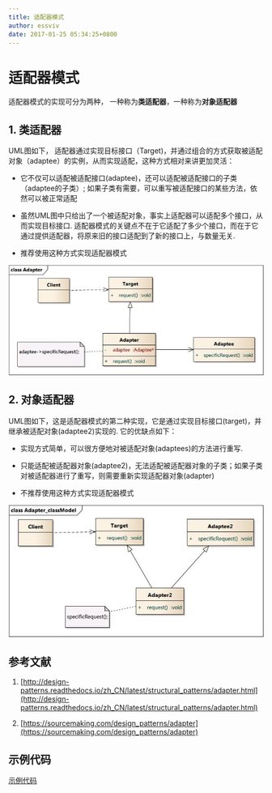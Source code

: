 ```yaml
---
title: 适配器模式
author: essviv
date: 2017-01-25 05:34:25+0800
---
```


# 适配器模式

适配器模式的实现可分为两种， 一种称为**类适配器**，一种称为**对象适配器**

## 1. 类适配器

UML图如下， 适配器通过实现目标接口（Target)，并通过组合的方式获取被适配对象（adaptee）的实例，从而实现适配，这种方式相对来讲更加灵活：

* 它不仅可以适配被适配接口(adaptee)，还可以适配被适配接口的子类（adaptee的子类）; 如果子类有需要，可以重写被适配接口的某些方法，依然可以被正常适配

* 虽然UML图中只给出了一个被适配对象，事实上适配器可以适配多个接口，从而实现目标接口. 适配器模式的关键点不在于它适配了多少个接口，而在于它通过提供适配器，将原来旧的接口适配到了新的接口上，与数量无关.

* 推荐使用这种方式实现适配器模式

![adapter-pattern](https://github.com/Essviv/images/blob/master/adapter.jpg?raw=true)

## 2. 对象适配器

UML图如下，这是适配器模式的第二种实现，它是通过实现目标接口(target)，并继承被适配对象(adaptee2)实现的. 它的优缺点如下：

* 实现方式简单，可以很方便地对被适配对象(adaptees)的方法进行重写.

* 只能适配被适配器对象(adaptee2)，无法适配被适配器对象的子类；如果子类对被适配器进行了重写，则需要重新实现适配器对象(adapter)

* 不推荐使用这种方式实现适配器模式

![adapter-pattern](https://github.com/Essviv/images/blob/master/adapter-2.jpg?raw=true)

## 参考文献

1. [http://design-patterns.readthedocs.io/zh_CN/latest/structural_patterns/adapter.html](http://design-patterns.readthedocs.io/zh_CN/latest/structural_patterns/adapter.html)

2. [https://sourcemaking.com/design_patterns/adapter](https://sourcemaking.com/design_patterns/adapter)

 

## 示例代码

[示例代码](https://github.com/Essviv/designPattern/tree/master/src/main/java/com/cmcc/syw/adapter)